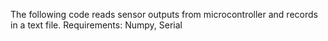 The following code reads sensor outputs from microcontroller and records in a text file.
Requirements: Numpy, Serial
